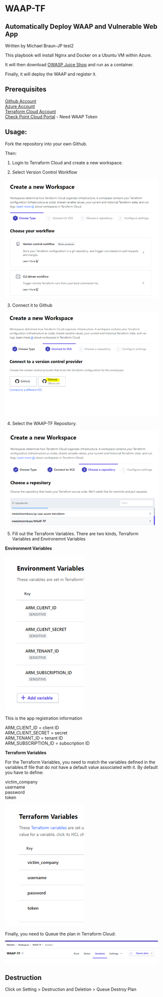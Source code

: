 # WAAP-TF
## Automatically Deploy WAAP and Vulnerable Web App
Written by Michael Braun-JP test2


This playbook will install Nginx and Docker on a Ubuntu VM within Azure. 

It will then download [OWASP Juice Shop](https://github.com/bkimminich/juice-shop) and run as a container.

Finally, it will deploy the WAAP and register it.


## Prerequisites

[Github Account](https://github.com) <br>
[Azure Account](https://portal.azure.com) <br>
[Terraform Cloud Account](https://terraform.io) <br>
[Check Point Cloud Portal](https://portal.checkpoint.com) - Need WAAP Token <br>

## Usage:

Fork the repository into your own Github.

Then:

1. Login to Terraform Cloud and create a new workspace.<br> 

2. Select Version Control Workflow <br>

![](/images/t1.PNG)

3. Connect it to Github <br>

![](/images/t2.PNG)

4. Select  the WAAP-TF Repository. <br>

![](/images/t3.PNG)


5. Fill out the Terraform Variables. There are two kinds, Terraform Variables and Environemnt Variables<br>

<b> Environment Variables </b>

![](/images/t5.PNG)

This is the app registration information

ARM_CLIENT_ID = client ID<br>
ARM_CLIENT_SECRET = secret<br>
ARM_TENANT_ID = tenant ID<br>
ARM_SUBSCRIPTION_ID = subscription ID<br>



<b> Terraform Variables </b><br>

For the Terraform Variables, you need to match the variables defined in the variables.tf file that do not have a default value associated with it. By default you have to define:<br>

victim_company<br>
username<br>
password<br>
token<br>


![](/images/t4.PNG)


Finally, you need to Queue the plan in Terraform Cloud:

![](/images/t6.PNG)


## Destruction

Click on Setting > Destruction and Deletion > Queue Destroy Plan

